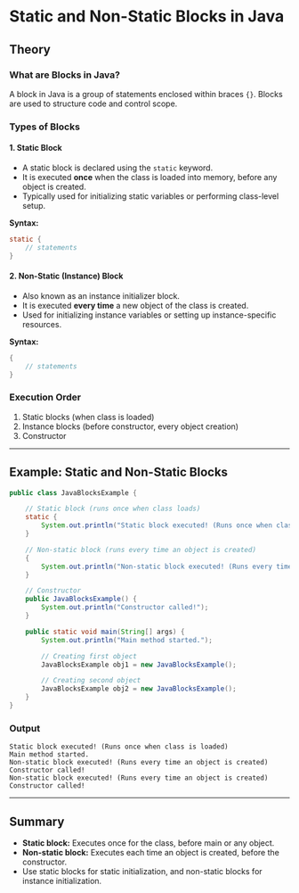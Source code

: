 # Static and Non-Static Blocks in Java

## Theory

### What are Blocks in Java?
A block in Java is a group of statements enclosed within braces `{}`. Blocks are used to structure code and control scope.

### Types of Blocks

#### 1. **Static Block**
- A static block is declared using the `static` keyword.
- It is executed **once** when the class is loaded into memory, before any object is created.
- Typically used for initializing static variables or performing class-level setup.

**Syntax:**
```java
static {
    // statements
}
```

#### 2. **Non-Static (Instance) Block**
- Also known as an instance initializer block.
- It is executed **every time** a new object of the class is created.
- Used for initializing instance variables or setting up instance-specific resources.

**Syntax:**
```java
{
    // statements
}
```

### Execution Order
1. Static blocks (when class is loaded)
2. Instance blocks (before constructor, every object creation)
3. Constructor

---

## Example: Static and Non-Static Blocks

```java
public class JavaBlocksExample {

    // Static block (runs once when class loads)
    static {
        System.out.println("Static block executed! (Runs once when class is loaded)");
    }

    // Non-static block (runs every time an object is created)
    {
        System.out.println("Non-static block executed! (Runs every time an object is created)");
    }

    // Constructor
    public JavaBlocksExample() {
        System.out.println("Constructor called!");
    }

    public static void main(String[] args) {
        System.out.println("Main method started.");

        // Creating first object
        JavaBlocksExample obj1 = new JavaBlocksExample();

        // Creating second object
        JavaBlocksExample obj2 = new JavaBlocksExample();
    }
}
```

### Output

```
Static block executed! (Runs once when class is loaded)
Main method started.
Non-static block executed! (Runs every time an object is created)
Constructor called!
Non-static block executed! (Runs every time an object is created)
Constructor called!
```

---

## Summary

- **Static block:** Executes once for the class, before main or any object.
- **Non-static block:** Executes each time an object is created, before the constructor.
- Use static blocks for static initialization, and non-static blocks for instance initialization.
